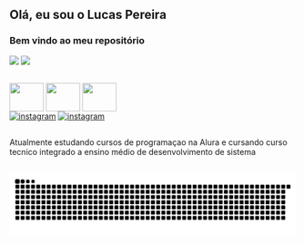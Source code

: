 ## Olá, eu sou o Lucas Pereira
### Bem vindo ao meu repositório

<div id="Stats">
<img height = "180em" src="https://github-readme-stats.vercel.app/api?username=lupesii&count_private=true&show_icons=true&theme=radical&locale=pt-br"/>
<img height = "180em" src="https://github-readme-stats.vercel.app/api/top-langs/?username=lupesii&layout=compact&theme=radical&count_private=true&show_icons=true&locale=pt-br"/>
</div>

##

<div style= "display: inline-block" id="Dev Icons">
<img align = "center" height = "50" width = "60" src="https://cdn.jsdelivr.net/gh/devicons/devicon/icons/html5/html5-original-wordmark.svg" />
<img align = "center" height = "50" width = "60" src="https://cdn.jsdelivr.net/gh/devicons/devicon/icons/css3/css3-original-wordmark.svg" />
<img align = "center" height = "50" width = "60" src="https://cdn.jsdelivr.net/gh/devicons/devicon/icons/javascript/javascript-original.svg" />
</div> <br>
<div>
<a href="https://www.instagram.com/_lupesi/"><img src="https://img.shields.io/badge/Instagram-E4405F?style=for-the-badge&logo=instagram&logoColor=white" alt="instagram"/ target="_blank"></a>
<a href="https://www.linkedin.com/in/lucas-silva-e-pereira/"><img src="https://img.shields.io/badge/LinkedIn-0077B5?style=for-the-badge&logo=linkedin&logoColor=white" alt="instagram"/ target="_new"></a>
</div>

##

Atualmente estudando cursos de programaçao na Alura e cursando curso tecnico integrado a ensino médio de desenvolvimento de sistema

##

![snake gif](https://github.com/lupesii/lupesii/blob/output/github-contribution-grid-snake-dark.svg)
